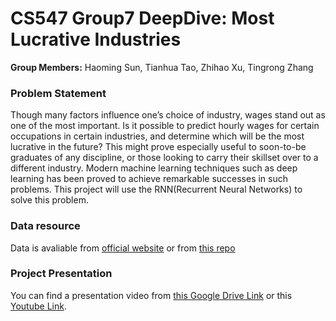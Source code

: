 # CS547 Group7 DeepDive: Most Lucrative Industries

**Group Members:** Haoming Sun, Tianhua Tao, Zhihao Xu, Tingrong Zhang

### Problem Statement

Though many factors influence one’s choice of industry, wages stand out as one of the most important. Is it possible to predict hourly wages for certain occupations in certain industries, and determine which will be the most lucrative in the future? This might prove especially useful to soon-to-be graduates of any discipline, or those looking to carry their skillset over to a different industry. Modern machine learning techniques such as deep learning has been proved to achieve remarkable successes in such problems. This project will use the RNN(Recurrent Neural Networks) to solve this problem.

### Data resource
Data is avaliable from [official website](https://www.bls.gov/oes/tables.htm) or from [this repo](https://github.com/CrownClown99/CS547_Group7_DeepDive/tree/main/dataset)

### Project Presentation
You can find a presentation video from [this Google Drive Link](https://drive.google.com/file/d/1JgucmudLAGgz1KbTMEvSsGCvfJIuIk01/view?usp=sharing) or this [Youtube Link](https://youtu.be/d8Mt3wjWe8k).
